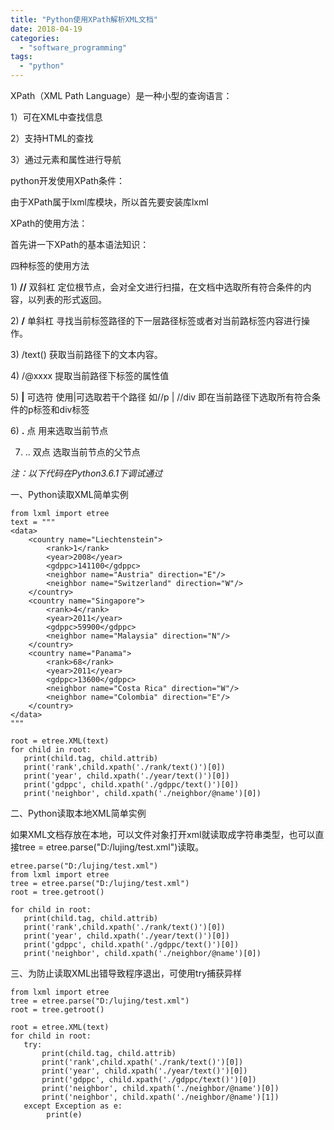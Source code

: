 ```yaml
---
title: "Python使用XPath解析XML文档"
date: 2018-04-19
categories: 
  - "software_programming"
tags: 
  - "python"
---
```


XPath（XML Path Language）是一种小型的查询语言：

1）可在XML中查找信息

2）支持HTML的查找

3）通过元素和属性进行导航

python开发使用XPath条件：

由于XPath属于lxml库模块，所以首先要安装库lxml

XPath的使用方法：

首先讲一下XPath的基本语法知识：

四种标签的使用方法

1) **//** 双斜杠 定位根节点，会对全文进行扫描，在文档中选取所有符合条件的内容，以列表的形式返回。

2) **/** 单斜杠 寻找当前标签路径的下一层路径标签或者对当前路标签内容进行操作。

3) /text() 获取当前路径下的文本内容。

4) /@xxxx 提取当前路径下标签的属性值

5) **|** 可选符 使用|可选取若干个路径 如//p | //div 即在当前路径下选取所有符合条件的p标签和div标签

6) **.** 点 用来选取当前节点

7) .. 双点 选取当前节点的父节点

_注：以下代码在Python3.6.1下调试通过_

一、Python读取XML简单实例

```
from lxml import etree
text = """
<data>
    <country name="Liechtenstein">
        <rank>1</rank>
        <year>2008</year>
        <gdppc>141100</gdppc>
        <neighbor name="Austria" direction="E"/>
        <neighbor name="Switzerland" direction="W"/>
    </country>
    <country name="Singapore">
        <rank>4</rank>
        <year>2011</year>
        <gdppc>59900</gdppc>
        <neighbor name="Malaysia" direction="N"/>
    </country>
    <country name="Panama">
        <rank>68</rank>
        <year>2011</year>
        <gdppc>13600</gdppc>
        <neighbor name="Costa Rica" direction="W"/>
        <neighbor name="Colombia" direction="E"/>
    </country>
</data>
"""

root = etree.XML(text)
for child in root:
   print(child.tag, child.attrib)
   print('rank',child.xpath('./rank/text()')[0])
   print('year', child.xpath('./year/text()')[0])
   print('gdppc', child.xpath('./gdppc/text()')[0])
   print('neighbor', child.xpath('./neighbor/@name')[0])
```

二、Python读取本地XML简单实例

如果XML文档存放在本地，可以文件对象打开xml就读取成字符串类型，也可以直接tree = etree.parse("D:/lujing/test.xml")读取。

```
etree.parse("D:/lujing/test.xml")
from lxml import etree
tree = etree.parse("D:/lujing/test.xml")
root = tree.getroot()

for child in root:
   print(child.tag, child.attrib)
   print('rank',child.xpath('./rank/text()')[0])
   print('year', child.xpath('./year/text()')[0])
   print('gdppc', child.xpath('./gdppc/text()')[0])
   print('neighbor', child.xpath('./neighbor/@name')[0])
```

三、为防止读取XML出错导致程序退出，可使用try捕获异样

```
from lxml import etree
tree = etree.parse("D:/lujing/test.xml")
root = tree.getroot()

root = etree.XML(text)
for child in root:
   try:
       print(child.tag, child.attrib)
       print('rank',child.xpath('./rank/text()')[0])
       print('year', child.xpath('./year/text()')[0])
       print('gdppc', child.xpath('./gdppc/text()')[0])
       print('neighbor', child.xpath('./neighbor/@name')[0])
       print('neighbor', child.xpath('./neighbor/@name')[1])
   except Exception as e:
        print(e)
```
